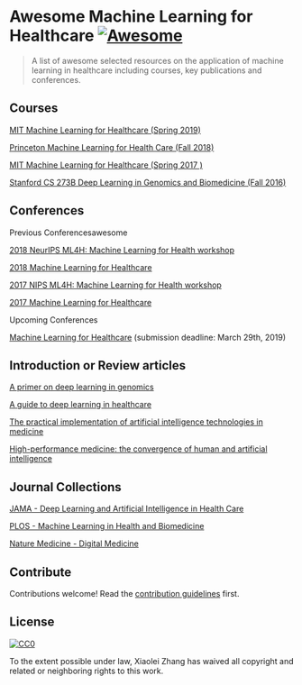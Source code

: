 # Awesome Machine Learning for Healthcare [![Awesome](https://awesome.re/badge.svg)](https://awesome.re)

> A list of awesome selected resources on the application of machine learning in healthcare including courses, key publications and conferences. 

## Courses
[MIT Machine Learning for Healthcare (Spring 2019)](https://mlhc19mit.github.io)

[Princeton Machine Learning for Health Care (Fall 2018)](https://www.cs.princeton.edu/~bee/courses/cos597c.html)

[MIT Machine Learning for Healthcare (Spring 2017 )](https://mlhc17mit.github.io)

[Stanford CS 273B Deep Learning in Genomics and Biomedicine (Fall 2016)](https://canvas.stanford.edu/courses/51037)

## Conferences

Previous Conferencesawesome

[2018 NeurIPS ML4H: Machine Learning for Health workshop](https://ml4health.github.io/2018/)

[2018 Machine Learning for Healthcare](https://www.mlforhc.org/2018-conference/)

[2017 NIPS ML4H: Machine Learning for Health workshop](https://ml4health.github.io/2017/)

[2017 Machine Learning for Healthcare](https://www.mlforhc.org/sponsors/)

Upcoming Conferences

[Machine Learning for Healthcare](https://www.mlforhc.org) (submission deadline: March 29th, 2019)

## Introduction or Review articles
[A primer on deep learning in genomics](https://www.nature.com/articles/s41588-018-0295-5)

[A guide to deep learning in healthcare](https://www.nature.com/articles/s41591-018-0316-z)

[The practical implementation of artificial intelligence technologies in medicine](https://www.nature.com/articles/s41591-018-0307-0)

[High-performance medicine: the convergence of human and artificial intelligence](https://www.nature.com/articles/s41591-018-0300-7)

## Journal Collections

[JAMA - Deep Learning and Artificial Intelligence in Health Care](https://sites.jamanetwork.com/machine-learning/)

[PLOS - Machine Learning in Health and Biomedicine](https://collections.plos.org/mlforhealth)

[Nature Medicine - Digital Medicine](https://www.nature.com/collections/egjifhdcih)

## Contribute

Contributions welcome! Read the [contribution guidelines](contributing.md) first.


## License

[![CC0](http://mirrors.creativecommons.org/presskit/buttons/88x31/svg/cc-zero.svg)](http://creativecommons.org/publicdomain/zero/1.0)

To the extent possible under law, Xiaolei Zhang has waived all copyright and
related or neighboring rights to this work.

